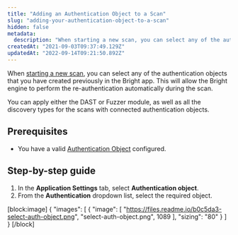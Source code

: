 ```yaml
---
title: "Adding an Authentication Object to a Scan"
slug: "adding-your-authentication-object-to-a-scan"
hidden: false
metadata: 
  description: "When starting a new scan, you can select any of the authentication objects that you have created previously in the NeuraLegion App."
createdAt: "2021-09-03T09:37:49.129Z"
updatedAt: "2022-09-14T09:21:50.892Z"
---
```

When [starting a new scan](/docs/creating-a-new-scan), you can select any of the authentication objects that you have created previously in the Bright app. This will allow the Bright engine to perform the re-authentication automatically during the scan.

You can apply either the DAST or Fuzzer module, as well as all the discovery types for the scans with connected authentication objects. 

## Prerequisites

- You have a valid [Authentication Object](/docs/creating-an-authentication-object-in-nexploit) configured.

## Step-by-step guide

1. In the **Application Settings** tab, select **Authentication object**.
2. From the **Authentication** dropdown list, select the required object.

[block:image]
{
  "images": [
    {
      "image": [
        "https://files.readme.io/b0c5da3-select-auth-object.png",
        "select-auth-object.png",
        1089
      ],
      "sizing": "80"
    }
  ]
}
[/block]